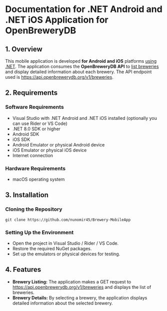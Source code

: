 # Documentation for .NET Android and .NET iOS Application for OpenBreweryDB

## 1. Overview

This mobile application is developed **for Android and iOS** platforms <u>using .NET</u>. The application consumes the **OpenBreweryDB API** to <u>list breweries</u> and display detailed information about each brewery. The API endpoint used is https://api.openbrewerydb.org/v1/breweries.

## 2. Requirements

### Software Requirements
- Visual Studio with .NET Android and .NET iOS installed (optionally you can use Rider or VS Code)
- .NET 8.0 SDK or higher
- Android SDK
- iOS SDK
- Android Emulator or physical Android device
- iOS Emulator or physical iOS device
- Internet connection

### Hardware Requirements
- macOS operating system

## 3. Installation

### Cloning the Repository

`git clone https://github.com/nunomir45/Brewery-MobileApp`

### Setting Up the Environment
- Open the project in Visual Studio / Rider / VS Code.
- Restore the required NuGet packages.
- Set up the emulators or physical devices for testing.


## 4. Features

- **Brewery Listing:** The application makes a GET request to https://api.openbrewerydb.org/v1/breweries and displays the list of breweries.
- **Brewery Details:** By selecting a brewery, the application displays detailed information about the selected brewery.